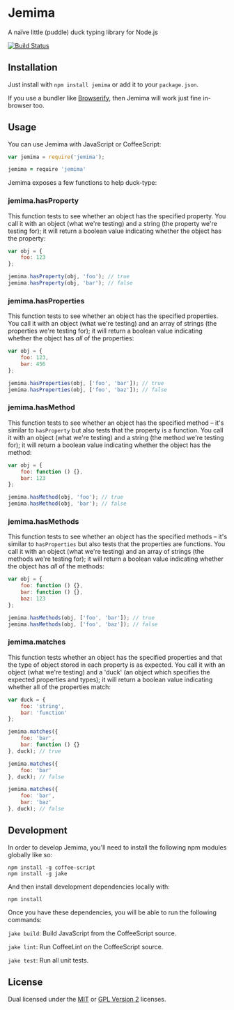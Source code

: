 
# Jemima #

A naïve little (puddle) duck typing library for Node.js

[![Build Status][travis-status]][travis]


## Installation ##

Just install with `npm install jemima` or add it to your
`package.json`.

If you use a bundler like [Browserify][browserify], then Jemima
will work just fine in-browser too.


## Usage ##

You can use Jemima with JavaScript or CoffeeScript:

```js
var jemima = require('jemima');
```

```coffeescript
jemima = require 'jemima'
```

Jemima exposes a few functions to help duck-type:


### jemima.hasProperty ###

This function tests to see whether an object has the specified
property. You call it with an object (what we're testing) and a
string (the property we're testing for); it will return a
boolean value indicating whether the object has the property:

```js
var obj = {
    foo: 123
};

jemima.hasProperty(obj, 'foo'); // true
jemima.hasProperty(obj, 'bar'); // false
```


### jemima.hasProperties ###

This function tests to see whether an object has the specified
properties. You call it with an object (what we're testing) and
an array of strings (the properties we're testing for); it will
return a boolean value indicating whether the object has *all*
of the properties:

```js
var obj = {
    foo: 123,
    bar: 456
};

jemima.hasProperties(obj, ['foo', 'bar']); // true
jemima.hasProperties(obj, ['foo', 'baz']); // false
```


### jemima.hasMethod ###

This function tests to see whether an object has the specified
method – it's similar to `hasProperty` but also tests that the
property is a function. You call it with an object (what we're
testing) and a string (the method we're testing for); it will
return a boolean value indicating whether the object has the
method:

```js
var obj = {
    foo: function () {},
    bar: 123
};

jemima.hasMethod(obj, 'foo'); // true
jemima.hasMethod(obj, 'bar'); // false
```


### jemima.hasMethods ###

This function tests to see whether an object has the specified
methods – it's similar to `hasProperties` but also tests that
the properties are functions. You call it with an object (what
we're testing) and an array of strings (the methods we're
testing for); it will return a boolean value indicating whether
the object has *all* of the methods:

```js
var obj = {
    foo: function () {},
    bar: function () {},
    baz: 123
};

jemima.hasMethods(obj, ['foo', 'bar']); // true
jemima.hasMethods(obj, ['foo', 'baz']); // false
```


### jemima.matches ###

This function tests whether an object has the specified
properties and that the type of object stored in each property
is as expected. You call it with an object (what we're testing)
and a 'duck' (an object which specifies the expected properties
and types); it will return a boolean value indicating whether
all of the properties match:

```js
var duck = {
    foo: 'string',
    bar: 'function'
};

jemima.matches({
    foo: 'bar',
    bar: function () {}
}, duck); // true

jemima.matches({
    foo: 'bar'
}, duck); // false

jemima.matches({
    foo: 'bar',
    bar: 'baz'
}, duck); // false
```


## Development ##

In order to develop Jemima, you'll need to install the following
npm modules globally like so:

    npm install -g coffee-script
    npm install -g jake

And then install development dependencies locally with:

    npm install

Once you have these dependencies, you will be able to run the
following commands:

`jake build`: Build JavaScript from the CoffeeScript source.

`jake lint`: Run CoffeeLint on the CoffeeScript source.

`jake test`: Run all unit tests.


## License ##

Dual licensed under the [MIT][mit] or [GPL Version 2][gpl]
licenses.


[browserify]: https://github.com/substack/node-browserify
[gpl]: http://opensource.org/licenses/gpl-2.0.php
[mit]: http://opensource.org/licenses/mit-license.php
[travis]: https://secure.travis-ci.org/rowanmanning/jemima.png?branch=master
[travis-status]: https://secure.travis-ci.org/rowanmanning/jemima.png?branch=master

